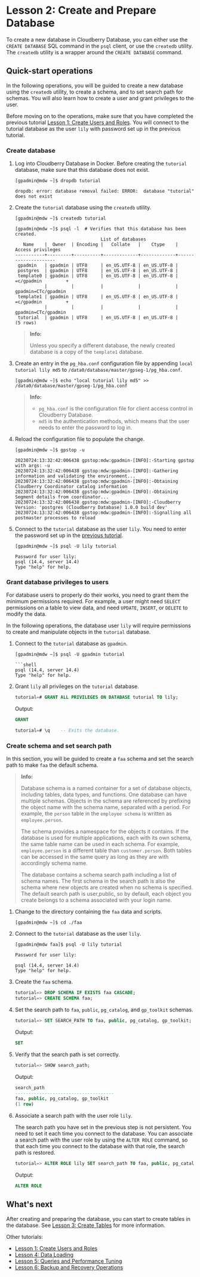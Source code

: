
# Lesson 2: Create and Prepare Database

To create a new database in Cloudberry Database, you can either use the `CREATE DATABASE` SQL command in the `psql` client, or use the `createdb` utility. The `createdb` utility is a wrapper around the `CREATE DATABASE` command. 

## Quick-start operations

In the following operations, you will be guided to create a new database using the `createdb` utility, to create a schema, and to set search path for schemas. You will also learn how to create a user and grant privileges to the user.

Before moving on to the operations, make sure that you have completed the previous tutorial [Lesson 1: Create Users and Roles](../101-cbdb-tutorials/create-users-and-roles.md). You will connect to the tutorial database as the user `lily` with password set up in the previous tutorial.

### Create database

1. Log into Cloudberry Database in Docker. Before creating the `tutorial` database, make sure that this database does not exist.

    ```shell
    [gpadmin@mdw ~]$ dropdb tutorial
    ```

    ```shell
    dropdb: error: database removal failed: ERROR:  database "tutorial" does not exist
    ```

2. Create the `tutorial` database using the `createdb` utility.

    ```shell
    [gpadmin@mdw ~]$ createdb tutorial
    ```

    ```shell
    [gpadmin@mdw ~]$ psql -l  # Verifies that this database has been created.
                                    List of databases
       Name    |  Owner  | Encoding |   Collate   |    Ctype    |  Access privileges
    -----------+---------+----------+-------------+-------------+---------------------
     gpadmin   | gpadmin | UTF8     | en_US.UTF-8 | en_US.UTF-8 |
     postgres  | gpadmin | UTF8     | en_US.UTF-8 | en_US.UTF-8 |
     template0 | gpadmin | UTF8     | en_US.UTF-8 | en_US.UTF-8 | =c/gpadmin         +
               |         |          |             |             | gpadmin=CTc/gpadmin
     template1 | gpadmin | UTF8     | en_US.UTF-8 | en_US.UTF-8 | =c/gpadmin         +
               |         |          |             |             | gpadmin=CTc/gpadmin
     tutorial  | gpadmin | UTF8     | en_US.UTF-8 | en_US.UTF-8 |
    (5 rows)
    ```

    > **Info:**
    >
    > Unless you specify a different database, the newly created database is a copy of the `template1` database.

3. Create an entry in the `pg_hba.conf` configuration file by appending `local tutorial lily md5` to `/data0/database/master/gpseg-1/pg_hba.conf`.

    ```shell
    [gpadmin@mdw ~]$ echo "local tutorial lily md5" >> /data0/database/master/gpseg-1/pg_hba.conf
    ```

    > **Info:**
    >
    > - `pg_hba.conf` is the configuration file for client access control in Cloudberry Database.
    > - `md5` is the authentication methods, which means that the user needs to enter the password to log in.


4. Reload the configuration file to populate the change.

    ```shell
    [gpadmin@mdw ~]$ gpstop -u
    ```

    ```shell
    20230724:13:32:42:006438 gpstop:mdw:gpadmin-[INFO]:-Starting gpstop with args: -u
    20230724:13:32:42:006438 gpstop:mdw:gpadmin-[INFO]:-Gathering information and validating the environment...
    20230724:13:32:42:006438 gpstop:mdw:gpadmin-[INFO]:-Obtaining Cloudberry Coordinator catalog information
    20230724:13:32:42:006438 gpstop:mdw:gpadmin-[INFO]:-Obtaining Segment details from coordinator...
    20230724:13:32:42:006438 gpstop:mdw:gpadmin-[INFO]:-Cloudberry Version: 'postgres (Cloudberry Database) 1.0.0 build dev'
    20230724:13:32:42:006438 gpstop:mdw:gpadmin-[INFO]:-Signalling all postmaster processes to reload
    ```

5. Connect to the `tutorial` database as the user `lily`. You need to enter the password set up in the [previous tutorial](../101-cbdb-tutorials/create-users-and-roles.md#create-a-user-using-the-create-user-command).

    ```shell
    [gpadmin@mdw ~]$ psql -U lily tutorial

    Password for user lily:
    psql (14.4, server 14.4)
    Type "help" for help.
    ```

### Grant database privileges to users

For database users to properly do their works, you need to grant them the minimum permissions required. For example, a user might need `SELECT` permissions on a table to view data, and need `UPDATE`, `INSERT`, or `DELETE` to modify the data.

In the following operations, the database user `lily` will require permissions to create and manipulate objects in the `tutorial` database.

1. Connect to the `tutorial` database as `gpadmin`.

    ```shell
    [gpadmin@mdw ~]$ psql -U gpadmin tutorial

    ```shell
    psql (14.4, server 14.4)
    Type "help" for help.
    ```

2. Grant `lily` all privileges on the `tutorial` database.

    ```sql
    tutorial=# GRANT ALL PRIVILEGES ON DATABASE tutorial TO lily;
    ```

    Output:

    ```sql
    GRANT
    ```

    ```sql
    tutorial=# \q    -- Exits the database.
    ```

### Create schema and set search path

In this section, you will be guided to create a `faa` schema and set the search path to make `faa` the default schema.

> **Info:**
>
> Database schema is a named container for a set of database objects, including tables, data types, and functions. One database can have multiple schemas. Objects in the schema are referenced by prefixing the object name with the schema name, separated with a period. For example, the `person` table in the `employee schema` is written as `employee.person`.
>
> The schema provides a namespace for the objects it contains. If the database is used for multiple applications, each with its own schema, the same table name can be used in each schema. For example, `employee.person` is a different table than `customer.person`. Both tables can be accessed in the same query as long as they are with accordingly schema name.
>
> The database contains a schema search path including a list of schema names. The first schema in the search path is also the schema where new objects are created when no schema is specified. The default search path is user,public, so by default, each object you create belongs to a schema associated with your login name. 

1. Change to the directory containing the `faa` data and scripts.

    ```shell
    [gpadmin@mdw ~]$ cd ./faa
    ```

2. Connect to the `tutorial` database as the user `lily`.

    ```shell
    [gpadmin@mdw faa]$ psql -U lily tutorial
    ```

    ```shell
    Password for user lily:

    psql (14.4, server 14.4)
    Type "help" for help.
    ```

3. Create the `faa` schema.

    ```sql
    tutorial=> DROP SCHEMA IF EXISTS faa CASCADE;
    tutorial=> CREATE SCHEMA faa;
    ```

4. Set the search path to `faa`, `public`, `pg_catalog`, and `gp_toolkit` schemas.

    ```sql
    tutorial=> SET SEARCH_PATH TO faa, public, pg_catalog, gp_toolkit;
    ```

    Output:

    ```sql
    SET
    ```

5. Verify that the search path is set correctly.

    ```sql
    tutorial=> SHOW search_path;
    ```

    Output:

    ```sql
    search_path
    -------------------------------------
    faa, public, pg_catalog, gp_toolkit
    (1 row)
    ```

6. Associate a search path with the user role `lily`.

    The search path you have set in the previous step is not persistent. You need to set it each time you connect to the database. You can associate a search path with the user role by using the `ALTER ROLE` command, so that each time you connect to the database with that role, the search path is restored.

    ```sql
    tutorial=> ALTER ROLE lily SET search_path TO faa, public, pg_catalog, gp_toolkit;
    ```

    Output:

    ```sql
    ALTER ROLE
    ```

## What's next

After creating and preparing the database, you can start to create tables in the database. See [Lesson 3: Create Tables](../101-cbdb-tutorials/create-tables.md) for more information.

Other tutorials:

- [Lesson 1: Create Users and Roles](../101-cbdb-tutorials/create-users-and-roles.md)
- [Lesson 4: Data Loading](../101-cbdb-tutorials/data-loading.md)
- [Lesson 5: Queries and Performance Tuning](../101-cbdb-tutorials/queries-and-performance-tuning.md)
- [Lesson 6: Backup and Recovery Operations](../101-cbdb-tutorials/backup-and-recovery-operations.md)
